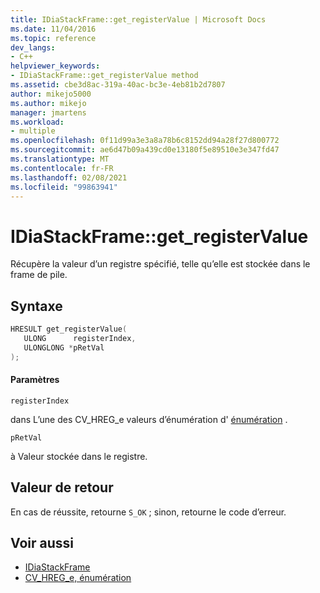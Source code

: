 ```yaml
---
title: IDiaStackFrame::get_registerValue | Microsoft Docs
ms.date: 11/04/2016
ms.topic: reference
dev_langs:
- C++
helpviewer_keywords:
- IDiaStackFrame::get_registerValue method
ms.assetid: cbe3d8ac-319a-40ac-bc3e-4eb81b2d7807
author: mikejo5000
ms.author: mikejo
manager: jmartens
ms.workload:
- multiple
ms.openlocfilehash: 0f11d99a3e3a8a78b6c8152dd94a28f27d800772
ms.sourcegitcommit: ae6d47b09a439cd0e13180f5e89510e3e347fd47
ms.translationtype: MT
ms.contentlocale: fr-FR
ms.lasthandoff: 02/08/2021
ms.locfileid: "99863941"
---
```

# <a name="idiastackframeget_registervalue"></a>IDiaStackFrame::get_registerValue
Récupère la valeur d’un registre spécifié, telle qu’elle est stockée dans le frame de pile.

## <a name="syntax"></a>Syntaxe

```C++
HRESULT get_registerValue(
   ULONG      registerIndex,
   ULONGLONG *pRetVal
);
```

#### <a name="parameters"></a>Paramètres
 `registerIndex`

dans L’une des CV_HREG_e valeurs d’énumération d' [énumération](../../debugger/debug-interface-access/cv-hreg-e.md) .

 `pRetVal`

à Valeur stockée dans le registre.

## <a name="return-value"></a>Valeur de retour
 En cas de réussite, retourne `S_OK` ; sinon, retourne le code d’erreur.

## <a name="see-also"></a>Voir aussi
- [IDiaStackFrame](../../debugger/debug-interface-access/idiastackframe.md)
- [CV_HREG_e, énumération](../../debugger/debug-interface-access/cv-hreg-e.md)